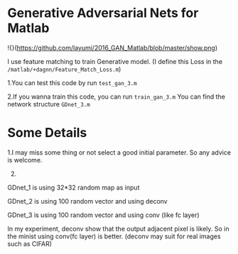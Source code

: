 # Generative Adversarial Nets for Matlab
!{}(https://github.com/layumi/2016_GAN_Matlab/blob/master/show.png)

I use feature matching to train Generative model. (I define this Loss in the `/matlab/+dagnn/Feature_Match_Loss.m`)

1.You can test this code by run `test_gan_3.m`  

2.If you wanna train this code, you can run `train_gan_3.m`
You can find the network structure `GDnet_3.m`


# Some Details
1.I may miss some thing or not select a good initial parameter. So any advice is welcome. 

2.
GDnet_1 is using 32*32 random map as input

GDnet_2 is using 100 random vector and using deconv 

GDnet_3 is using 100 random vector and using conv (like fc layer)

In my experiment, deconv show that the output adjacent pixel is likely.
So in the minist using conv(fc layer) is better. (deconv may suit for real images such as CIFAR)   
